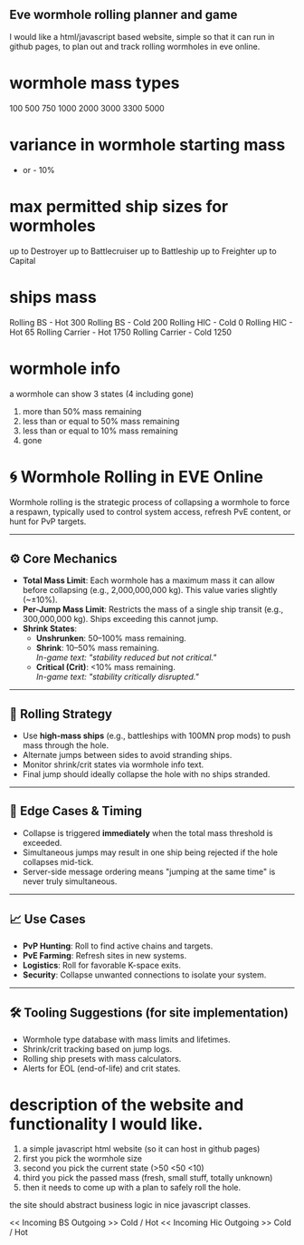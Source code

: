 
## Eve wormhole rolling planner and game

I would like a html/javascript based website, simple so that it can run in github pages, to plan out and track rolling wormholes in eve online.


# wormhole mass types
100
500
750
1000
2000
3000
3300
5000


# variance in wormhole starting mass
+ or - 10%

# max permitted ship sizes for wormholes
up to Destroyer
up to Battlecruiser
up to Battleship
up to Freighter
up to Capital

# ships mass
Rolling BS - Hot  300
Rolling BS - Cold 200
Rolling HIC - Cold 0
Rolling HIC - Hot 65
Rolling Carrier - Hot 1750
Rolling Carrier - Cold 1250

# wormhole info
a wormhole can show 3 states (4 including gone)
1. more than 50% mass remaining
2. less than or equal to 50% mass remaining
3. less than or equal to 10% mass remaining
4. gone


# 🌀 Wormhole Rolling in EVE Online

Wormhole rolling is the strategic process of collapsing a wormhole to force a respawn, typically used to control system access, refresh PvE content, or hunt for PvP targets.

---

## ⚙️ Core Mechanics

- **Total Mass Limit**: Each wormhole has a maximum mass it can allow before collapsing (e.g., 2,000,000,000 kg). This value varies slightly (~±10%).
- **Per-Jump Mass Limit**: Restricts the mass of a single ship transit (e.g., 300,000,000 kg). Ships exceeding this cannot jump.
- **Shrink States**:
  - **Unshrunken**: 50–100% mass remaining.
  - **Shrink**: 10–50% mass remaining.  
    _In-game text: "stability reduced but not critical."_
  - **Critical (Crit)**: <10% mass remaining.  
    _In-game text: "stability critically disrupted."_

---

## 🚪 Rolling Strategy

- Use **high-mass ships** (e.g., battleships with 100MN prop mods) to push mass through the hole.
- Alternate jumps between sides to avoid stranding ships.
- Monitor shrink/crit states via wormhole info text.
- Final jump should ideally collapse the hole with no ships stranded.

---

## 🧠 Edge Cases & Timing

- Collapse is triggered **immediately** when the total mass threshold is exceeded.
- Simultaneous jumps may result in one ship being rejected if the hole collapses mid-tick.
- Server-side message ordering means "jumping at the same time" is never truly simultaneous.

---

## 📈 Use Cases

- **PvP Hunting**: Roll to find active chains and targets.
- **PvE Farming**: Refresh sites in new systems.
- **Logistics**: Roll for favorable K-space exits.
- **Security**: Collapse unwanted connections to isolate your system.

---

## 🛠️ Tooling Suggestions (for site implementation)

- Wormhole type database with mass limits and lifetimes.
- Shrink/crit tracking based on jump logs.
- Rolling ship presets with mass calculators.
- Alerts for EOL (end-of-life) and crit states.



# description of the website and functionality I would like.

1. a simple javascript html website (so it can host in github pages)
2. first you pick the wormhole size
3. second you pick the current state (>50 <50 <10)
4. third you pick the passed mass (fresh, small stuff, totally unknown)
5. then it needs to come up with a plan to safely roll the hole.

the site should abstract business logic in nice javascript classes.



<< Incoming          BS            Outgoing  >>
                 Cold / Hot
<< Incoming          Hic           Outgoing  >>
                 Cold / Hot